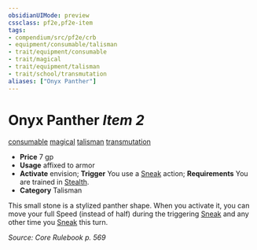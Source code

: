 ```yaml
---
obsidianUIMode: preview
cssclass: pf2e,pf2e-item
tags:
- compendium/src/pf2e/crb
- equipment/consumable/talisman
- trait/equipment/consumable
- trait/magical
- trait/equipment/talisman
- trait/school/transmutation
aliases: ["Onyx Panther"]
---
```

# Onyx Panther *Item 2*  
[consumable](consumable.md)  [magical](magical.md)  [talisman](talisman.md)  [transmutation](transmutation.md)  

- **Price** 7 gp
- **Usage** affixed to armor
- **Activate** envision; **Trigger** You use a [Sneak](sneak.md) action; **Requirements** You are trained in [Stealth](../../skills.md#Stealth).
- **Category** Talisman

This small stone is a stylized panther shape. When you activate it, you can move your full Speed (instead of half) during the triggering [Sneak](sneak.md) and any other time you [Sneak](sneak.md) this turn.

*Source: Core Rulebook p. 569*